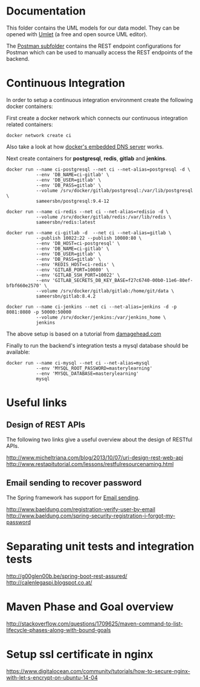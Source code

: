 # Documentation

This folder contains the UML models for our data model. They can be opened
with [Umlet](http://www.umlet.com) (a free and open source UML editor).

The [Postman subfolder](Postman/README.md) contains the REST endpoint configurations
for Postman which can be used to manually access the REST endpoints of the backend.

# Continuous Integration

In order to setup a continuous integration environment create the following
docker containers:

First create a docker network which connects our continuous
integration related containers:

    docker network create ci

Also take a look at how [docker's embedded DNS server](https://docs.docker.com/engine/userguide/networking/configure-dns/) works.

Next create containers for **postgresql**, **redis**, **gitlab**
and **jenkins**.

    docker run --name ci-postgresql --net ci --net-alias=postgresql -d \
               --env 'DB_NAME=ci-gitlab' \
               --env 'DB_USER=gitlab' \
               --env 'DB_PASS=gitlab' \
               --volume /srv/docker/gitlab/postgresql:/var/lib/postgresql \
               sameersbn/postgresql:9.4-12

    docker run --name ci-redis --net ci --net-alias=redisio -d \
               --volume /srv/docker/gitlab/redis:/var/lib/redis \
               sameersbn/redis:latest

    docker run --name ci-gitlab -d  --net ci --net-alias=gitlab \
               --publish 10022:22 --publish 10080:80 \
               --env 'DB_HOST=ci-postgresql' \
               --env 'DB_NAME=ci-gitlab' \
               --env 'DB_USER=gitlab' \
               --env 'DB_PASS=gitlab' \
               --env 'REDIS_HOST=ci-redis' \
               --env 'GITLAB_PORT=10080' \
               --env 'GITLAB_SSH_PORT=10022' \
               --env 'GITLAB_SECRETS_DB_KEY_BASE=f27c6740-00b0-11e6-80ef-bfbf660e2570' \
               --volume /srv/docker/gitlab/gitlab:/home/git/data \
               sameersbn/gitlab:8.4.2

    docker run --name ci-jenkins --net ci --net-alias=jenkins -d -p 8081:8080 -p 50000:50000
               --volume /srv/docker/jenkins:/var/jenkins_home \
               jenkins

The above setup is based on a tutorial from [damagehead.com](https://www.damagehead.com/docker-gitlab/?PageSpeed=noscript)

Finally to run the backend's integration tests a mysql database should
be available:

    docker run --name ci-mysql --net ci --net-alias=mysql
               --env 'MYSQL_ROOT_PASSWORD=masterylearning'
               --env 'MYSQL_DATABASE=masterylearning'
               mysql

# Useful links

## Design of REST APIs

The following two links give a useful overview about the
design of RESTful APIs.

http://www.micheltriana.com/blog/2013/10/07/uri-design-rest-web-api
http://www.restapitutorial.com/lessons/restfulresourcenaming.html

## Email sending to recover password

The Spring framework has support for [Email sending][1].

http://www.baeldung.com/registration-verify-user-by-email
http://www.baeldung.com/spring-security-registration-i-forgot-my-password

[1]: http://docs.spring.io/spring/docs/4.2.5.RELEASE/spring-framework-reference/htmlsingle/#mail

# Separating unit tests and integration tests

http://g00glen00b.be/spring-boot-rest-assured/
http://calenlegaspi.blogspot.co.at/

# Maven Phase and Goal overview

http://stackoverflow.com/questions/1709625/maven-command-to-list-lifecycle-phases-along-with-bound-goals

# Setup ssl certificate in nginx

https://www.digitalocean.com/community/tutorials/how-to-secure-nginx-with-let-s-encrypt-on-ubuntu-14-04
